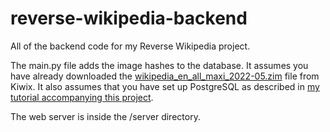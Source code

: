 # reverse-wikipedia-backend
All of the backend code for my Reverse Wikipedia project.

The main.py file adds the image hashes to the database. It assumes you have already downloaded the [wikipedia_en_all_maxi_2022-05.zim](https://dumps.wikimedia.org/other/kiwix/zim/wikipedia/) file from Kiwix. It also assumes that you have set up PostgreSQL as described in [my tutorial accompanying this project](https://github.com/KDJDEV/imagehash-reverse-image-search-tutorial).

The web server is inside the /server directory.
